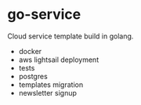 # go-service

Cloud service template build in golang.

* docker
* aws lightsail deployment
* tests
* postgres
* templates migration
* newsletter signup
